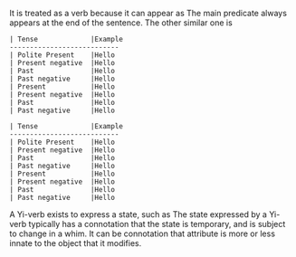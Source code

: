 

It is treated as a verb because it can appear as
The main predicate always appears at the end
of the sentence. The other similar one is

```tabular{title:One}
| Tense             |Example
---------------------------
| Polite Present    |Hello 
| Present negative  |Hello 
| Past              |Hello 
| Past negative     |Hello 
| Present           |Hello 
| Present negative  |Hello 
| Past              |Hello 
| Past negative     |Hello 
```   
```tabular{title:Two}
| Tense             |Example
---------------------------
| Polite Present    |Hello 
| Present negative  |Hello 
| Past              |Hello 
| Past negative     |Hello 
| Present           |Hello 
| Present negative  |Hello 
| Past              |Hello 
| Past negative     |Hello 
```   

A Yi-verb exists to express a state, such as 
The state expressed by a Yi-verb typically has a connotation that
the state is temporary, and is subject to change in a whim. It can be
connotation that attribute is more or less innate to the object that
it modifies.
